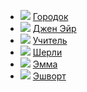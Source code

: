 * ![](/books/prose_classic/Шарлотта%20Бронте/Городок.jpg) [Городок](/books/prose_classic/Шарлотта%20Бронте/Городок)
* ![](/books/prose_classic/Шарлотта%20Бронте/Джен%20Эйр.jpg) [Джен Эйр](/books/prose_classic/Шарлотта%20Бронте/Джен%20Эйр)
* ![](/books/prose_classic/Шарлотта%20Бронте/Учитель.jpg) [Учитель](/books/prose_classic/Шарлотта%20Бронте/Учитель)
* ![](/books/prose_classic/Шарлотта%20Бронте/Шерли.jpg) [Шерли](/books/prose_classic/Шарлотта%20Бронте/Шерли)
* ![](/books/prose_classic/Шарлотта%20Бронте/Эмма.jpg) [Эмма](/books/prose_classic/Шарлотта%20Бронте/Эмма)
* ![](/books/prose_classic/Шарлотта%20Бронте/Эшворт.jpg) [Эшворт](/books/prose_classic/Шарлотта%20Бронте/Эшворт)